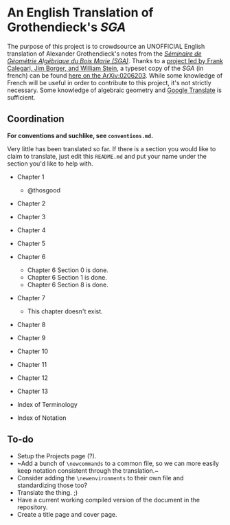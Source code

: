 # An English Translation of Grothendieck's *SGA*

The purpose of this project is to crowdsource an UNOFFICIAL English translation of  Alexander Grothendieck's notes from the [*Séminaire de Géométrie Algébrique du Bois Marie (SGA)*](https://en.wikipedia.org/wiki/Séminaire_de_Géométrie_Algébrique_du_Bois_Marie).
Thanks to a [project led by Frank Calegari, Jim Borger, and William Stein](http://www.math.leidenuniv.nl/~edix/public_html_rennes/sgahtml/), a typeset copy of the *SGA* (in french) can be found [here on the ArXiv:0206203](https://arxiv.org/abs/math/0206203). While some knowledge of French will be useful in order to contribute to this project, it's not strictly necessary. Some knowledge of algebraic geometry and [Google Translate](https://translate.google.com/#fr/en/Séminaire%20de%20Géométrie%20Algébrique%20du%20Bois%20Marie) is sufficient.

## Coordination

**For conventions and suchlike, see `conventions.md`.**

Very little has been translated so far. If there is a section you would like to claim to translate, just edit this `README.md` and put your name under the section you'd like to help with. 

 - Chapter 1
    - @thosgood

 - Chapter 2

 - Chapter 3

 - Chapter 4

 - Chapter 5

 - Chapter 6
    - Chapter 6 Section 0 is done.
    - Chapter 6 Section 1 is done.
    - Chapter 6 Section 8 is done.

 - Chapter 7
    - This chapter doesn't exist.

 - Chapter 8

 - Chapter 9

 - Chapter 10

 - Chapter 11

 - Chapter 12

 - Chapter 13

 - Index of Terminology

 - Index of Notation


## To-do
 - Setup the Projects page (?).
 - ~Add a bunch of `\newcommands` to a common file, so we can more easily keep notation consistent through the translation.~
 - Consider adding the `\newenvironments` to their own file and standardizing those too?
 - Translate the thing. ;)
 - Have a current working compiled version of the document in the repository.
 - Create a title page and cover page.
